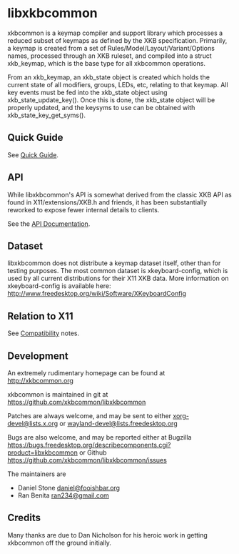 # libxkbcommon

xkbcommon is a keymap compiler and support library which processes a
reduced subset of keymaps as defined by the XKB specification.  Primarily,
a keymap is created from a set of Rules/Model/Layout/Variant/Options names,
processed through an XKB ruleset, and compiled into a struct xkb_keymap,
which is the base type for all xkbcommon operations.

From an xkb_keymap, an xkb_state object is created which holds the current
state of all modifiers, groups, LEDs, etc, relating to that keymap.  All
key events must be fed into the xkb_state object using xkb_state_update_key().
Once this is done, the xkb_state object will be properly updated, and the
keysyms to use can be obtained with xkb_state_key_get_syms().

## Quick Guide

See [Quick Guide](doc/quick-guide.md).

## API

While libxkbcommon's API is somewhat derived from the classic XKB API as found
in X11/extensions/XKB.h and friends, it has been substantially reworked to
expose fewer internal details to clients.

See the [API Documentation](http://xkbcommon.org/doc/current/modules.html).

## Dataset

libxkbcommon does not distribute a keymap dataset itself, other than for
testing purposes.  The most common dataset is xkeyboard-config, which is used
by all current distributions for their X11 XKB data.  More information on
xkeyboard-config is available here:
    http://www.freedesktop.org/wiki/Software/XKeyboardConfig

## Relation to X11

See [Compatibility](doc/compat.md) notes.

## Development

An extremely rudimentary homepage can be found at
    http://xkbcommon.org

xkbcommon is maintained in git at
    https://github.com/xkbcommon/libxkbcommon

Patches are always welcome, and may be sent to either
    <xorg-devel@lists.x.org> or <wayland-devel@lists.freedesktop.org>

Bugs are also welcome, and may be reported either at
    Bugzilla https://bugs.freedesktop.org/describecomponents.cgi?product=libxkbcommon
or
    Github https://github.com/xkbcommon/libxkbcommon/issues

The maintainers are
- Daniel Stone <daniel@fooishbar.org>
- Ran Benita <ran234@gmail.com>

## Credits

Many thanks are due to Dan Nicholson for his heroic work in getting xkbcommon
off the ground initially.
